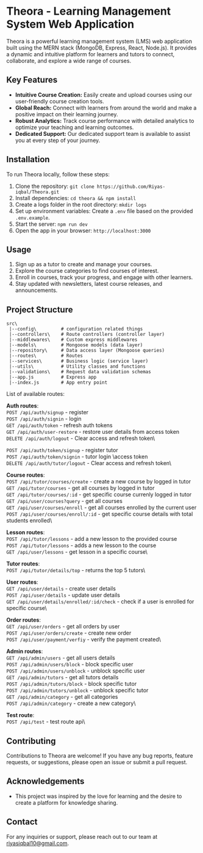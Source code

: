 # Theora - Learning Management System Web Application

Theora is a powerful learning management system (LMS) web application built using the MERN stack (MongoDB, Express, React, Node.js). It provides a dynamic and intuitive platform for learners and tutors to connect, collaborate, and explore a wide range of courses.

## Key Features

- **Intuitive Course Creation:** Easily create and upload courses using our user-friendly course creation tools.
- **Global Reach:** Connect with learners from around the world and make a positive impact on their learning journey.
- **Robust Analytics:** Track course performance with detailed analytics to optimize your teaching and learning outcomes.
- **Dedicated Support:** Our dedicated support team is available to assist you at every step of your journey.

## Installation


To run Theora locally, follow these steps:

1. Clone the repository: `git clone https://github.com/Riyas-iqbal/Theora.git`
2. Install dependencies: `cd theora && npm install`
3. Create a logs folder in the root directory: `mkdir logs`
3. Set up environment variables: Create a `.env` file based on the provided `.env.example`.
4. Start the server: `npm run dev`
5. Open the app in your browser: `http://localhost:3000`

## Usage

1. Sign up as a tutor to create and manage your courses.
2. Explore the course categories to find courses of interest.
3. Enroll in courses, track your progress, and engage with other learners.
4. Stay updated with newsletters, latest course releases, and announcements.

## Project Structure

```
src\
 |--config\         # configuration related things
 |--controllers\    # Route controllers (controller layer)
 |--middlewares\    # Custom express middlewares
 |--models\         # Mongoose models (data layer)
 |--repository\     # Data access layer (Mongoose queries)
 |--routes\         # Routes
 |--services\       # Business logic (service layer)
 |--utils\          # Utility classes and functions
 |--validations\    # Request data validation schemas
 |--app.js          # Express app
 |--index.js        # App entry point
```

List of available routes:

**Auth routes**:\
`POST /api/auth/signup` - register\
`POST /api/auth/signin` - login\
`GET /api/auth/token` - refresh auth tokens\
`GET /api/auth/user-restore` - restore user details from access token\
`DELETE /api/auth/logout` - Clear access and refresh token\

`POST /api/auth/token/signup` - register tutor\
`POST /api/auth/token/signin` - tutor login \access token\
`DELETE /api/auth/tutor/logout` - Clear access and refresh token\

**Course routes**:\
`POST /api/tutor/courses/create` - create a new course by logged in tutor\
`GET /api/tutor/courses` - get all courses by logged in tutor\
`GET /api/tutor/courses/:id` - get specific course currenly logged in tutor\
`GET /api/user/courses?query` - get all courses\
`GET /api/user/courses/enroll` - get all courses enrolled by the current user\
`POST /api/user/courses/enroll/:id` - get specific course details with total students enrolled\

**Lesson routes**:\
`POST /api/tutor/lessons` - add a new lesson to the provided course\
`POST /api/tutor/lessons` - adds a new lesson to the course\
`GET /api/user/lessons` - get lesson in a specific course\

**Tutor routes**:\
`POST /api/tutor/details/top` - returns the top 5 tutors\

**User routes**:\
`GET /api/user/details` - create user details\
`POST /api/user/details` - update user details\
`GET /api/user/details/enrolled/:id/check` - check if a user is enrolled for specific course\

**Order routes**:\
`GET /api/user/orders` - get all orders by user\
`POST /api/user/orders/create` - create new order\
`POST /api/user/payment/verfiy` - verify the payment created\

**Admin routes**:\
`GET /api/admin/users` - get all users details\
`POST /api/admin/users/block` - block specific user\
`POST /api/admin/users/unblock` - unblock specific user\
`GET /api/admin/tutors` - get all tutors details\
`POST /api/admin/tutors/block` - block specific tutor\
`POST /api/admin/tutors/unblock` - unblock specific tutor\
`GET /api/admin/category` - get all categories\
`POST /api/admin/category` - create a new category\

**Test route**:\
`POST /api/test` - test route api\



## Contributing

Contributions to Theora are welcome! If you have any bug reports, feature requests, or suggestions, please open an issue or submit a pull request. 

## Acknowledgements

- This project was inspired by the love for learning and the desire to create a platform for knowledge sharing.

## Contact

For any inquiries or support, please reach out to our team at [riyasiqbal10@gmail.com](mailto:riyasiqbal10@gmail.com).
